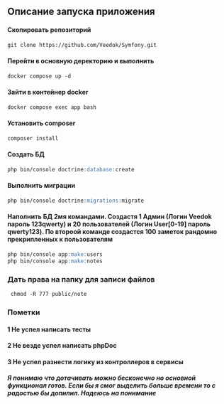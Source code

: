 ## Описание запуска приложения


#### Скопировать репозиторий
```markdown
git clone https://github.com/Veedok/Symfony.git
```

#### Перейти в основную деректорию и выполнить
```markdown
docker compose up -d
```

#### Зайти в контейнер docker
```markdown
docker compose exec app bash
```

#### Установить composer
```markdown
composer install
```

#### Создать БД
```markdown
php bin/console doctrine:database:create
```

#### Выполнить миграции
```markdown
php bin/console doctrine:migrations:migrate
```

#### Наполнить БД 2мя командами. Создастя 1 Админ (Логин Veedok пароль 123qwerty) и 20 пользователей (Логин User[0-19] пароль qwerty123). По второой команде создастся 100 заметок рандомно прекрипленных к пользователям
```markdown
php bin/console app:make:users
php bin/console app:make:notes
```
### Дать права на папку для записи файлов
```markdown
 chmod -R 777 public/note
```

### Пометки
#### 1 Не успел написать тесты
#### 2 Не везде успел написать phpDoc
#### 3 Не успел разнести логику из контроллеров в сервисы

##### Я понимаю что дотачивать можно бесконечно но основной функционал готов. Если бы я смог выделить больше времени то с радостью бы допилил. Надеюсь на понимание